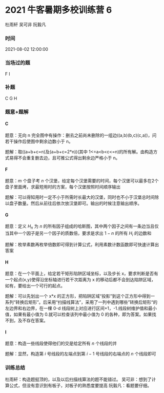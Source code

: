 # 2021 牛客暑期多校训练营 6

杜雨轩 吴可非 阮毅凡

### 时间

2021-08-02 12:00:00

### 当场过的题

F I

### 补题

C G H

### 题意+题解

#### C

题意：无向 n 完全图中有操作：删去之前尚未删除的一组边((a,b)(b,c)(c,a))，问若干操作后使图中剩余边数小于 n。

题解：取((a+b+c=n)及(a+b+c=2\*n))(其中 1<=a<b<c<=n)的所有解。由构造方式易得不会重复删去边，且可推公式得出剩余边严格小于 n。

#### F

题意：$m$ 个盘子考 $n$ 个汉堡，给定每个汉堡需要的时间，每个汉堡可以最多在2个盘子里面烤，求最短用时的方案，每个汉堡按照时间顺序输出

题解：可以得知用时一定不小于所需时长最大的汉堡，同时也不小于汉堡总时间除以盘子数量。然后从前往后依次放汉堡即可。输出的时候注意输出顺序。


#### G
题意：定义 $H_n$ 为 $n$ 的所有因子组成的哈斯图，其中两个因子之间有一条边当且仅当其中一个因子是另一个因子的质数倍，要求是求出 $1-n$ 的所有 $H_i$ 的边数和

题解：枚举素数再枚举倍数即可得到计算公式，利用素数计数函数即可快速计算出答案

#### H

题意：在一个平面上，给定若干矩形陷阱区域坐标，以及步长 x，要求判断是否有一个起点(x,y)使得沿坐标轴进行若干次距离为 x 的移动后都不会到达陷阱区域，如有，要给出一个可行的起点。

题解：可以先划出一个 x\*x 的正方形，把陷阱区域“投影”到这个正方形中得到一系列“转换后矩形”。后采用“扫描线算法”，采用了一列中遇到哪些”转换后矩形“的左边界和右边界，在一棵 0-d 线段树上对应进行区间+1，-1.线段树维护值和最小值，如果有最小值为 0.就可以检查该列中最小值为 0 的各种，即为答案。如果找不到，及不存在答案。

#### I

题意：构造一些线段使得他们的交是给定所有 $n$ 个线段的并

题解：显然，构造第 $i$ 号线段的左端点到第 $i-1$ 号线段的右端点的 $n$ 个线段即可

### 训练总结

杜雨轩：构造题挺顶的，以及以后扫描线算法的题不能错过。
吴可非：想到了计算公式，但没有意识到有板子，对板子的熟悉度要提高
阮毅凡：看题要仔细。

